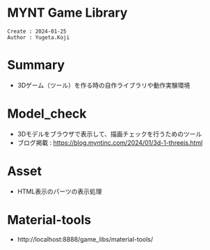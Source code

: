 MYNT Game Library
===
```
Create : 2024-01-25
Author : Yugeta.Koji
```

# Summary
- 3Dゲーム（ツール）を作る時の自作ライブラリや動作実験環境

# Model_check
- 3Dモデルをブラウザで表示して、描画チェックを行うためのツール
- ブログ掲載 : https://blog.myntinc.com/2024/01/3d-1-threejs.html

# Asset
- HTML表示のパーツの表示処理

# Material-tools
- http://localhost:8888/game_libs/material-tools/


